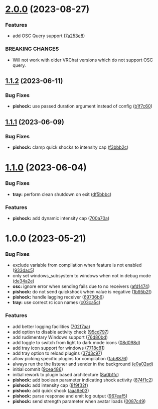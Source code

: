 # [2.0.0](https://github.com/DASPRiD/vrc-osc-manager/compare/v1.1.2...v2.0.0) (2023-08-27)


### Features

* add OSC Query support ([7a253e8](https://github.com/DASPRiD/vrc-osc-manager/commit/7a253e834c1cdeba2bfa138e757c6e036fe470e0))


### BREAKING CHANGES

* Will not work with older VRChat versions which do not support OSC query.

## [1.1.2](https://github.com/DASPRiD/vrc-osc-manager/compare/v1.1.1...v1.1.2) (2023-06-11)


### Bug Fixes

* **pishock:** use passed duration argument instead of config ([b1f7c60](https://github.com/DASPRiD/vrc-osc-manager/commit/b1f7c608de6e6edbf9cce3a6a7f5400e51a91ac7))

## [1.1.1](https://github.com/DASPRiD/vrc-osc-manager/compare/v1.1.0...v1.1.1) (2023-06-09)


### Bug Fixes

* **pishock:** clamp quick shocks to intensity cap ([f3bbb2c](https://github.com/DASPRiD/vrc-osc-manager/commit/f3bbb2cc31d3ce3516ce715a11f7d4b71b469f06))

# [1.1.0](https://github.com/DASPRiD/vrc-osc-manager/compare/v1.0.0...v1.1.0) (2023-06-04)


### Bug Fixes

* **tray:** perform clean shutdown on exit ([df5bbbc](https://github.com/DASPRiD/vrc-osc-manager/commit/df5bbbc3669fa79149b4b2c3dff02ca3e45e0a4f))


### Features

* **pishock:** add dynamic intensity cap ([700a70a](https://github.com/DASPRiD/vrc-osc-manager/commit/700a70a160c55059b241f72948c3fc8112ea362a))

# 1.0.0 (2023-05-21)


### Bug Fixes

* exclude variable from compilation when feature is not enabled ([933dac5](https://github.com/DASPRiD/vrc-osc-manager/commit/933dac56b0b0cd38a7a779716fd4b24a83c1871f))
* only set windows_subsystem to windows when not in debug mode ([de34a2e](https://github.com/DASPRiD/vrc-osc-manager/commit/de34a2eb68ddbbff7308dce7635218ebed62c7dc))
* **osc:** ignore error when sending fails due to no receivers ([afd1474](https://github.com/DASPRiD/vrc-osc-manager/commit/afd14742cc79ca4335910141a96f98c0cbfadc62))
* **pishock:** do not send quickshock when value is negative ([1b95b2f](https://github.com/DASPRiD/vrc-osc-manager/commit/1b95b2f9de50ded38204fb7e70d1cfb08eee8764))
* **pishock:** handle lagging receiver ([69736b6](https://github.com/DASPRiD/vrc-osc-manager/commit/69736b6eb53280363e6a9265c6be259d2fc8f51e))
* **tray:** use correct rc icon names ([c03ca5c](https://github.com/DASPRiD/vrc-osc-manager/commit/c03ca5cd13f25c1e042d4c11a3b361c5e6e14fec))


### Features

* add better logging facilities ([702f7aa](https://github.com/DASPRiD/vrc-osc-manager/commit/702f7aacc44755ad3bbe2ff7b6f3d0b74a5b9b39))
* add option to disable activity check ([95cd797](https://github.com/DASPRiD/vrc-osc-manager/commit/95cd797bce63ecbebb042b8568a6e8c876c08f7d))
* add rudimentary Windows support ([76d80bd](https://github.com/DASPRiD/vrc-osc-manager/commit/76d80bdeb5f6106a6ad23d5c68b0f68443d0ca09))
* add toggle to switch from light to dark mode icons ([08d098d](https://github.com/DASPRiD/vrc-osc-manager/commit/08d098dc0126335a2f964ad6bcac79c503034b8c))
* add tray icon support for windows ([7718c81](https://github.com/DASPRiD/vrc-osc-manager/commit/7718c81ec7134607431130bb7bdd0b0d5e4fb40c))
* add tray option to reload plugins ([37d3c97](https://github.com/DASPRiD/vrc-osc-manager/commit/37d3c973d45c1487c6b3b7704c534b0ce0172c66))
* allow picking specific plugins for compilation ([1ab8876](https://github.com/DASPRiD/vrc-osc-manager/commit/1ab88768ac7bd42e70ab7b76bc38ce77f29305c3))
* always run the the listener and sender in the background ([e0a02ad](https://github.com/DASPRiD/vrc-osc-manager/commit/e0a02ad26379fd3d98756656dc2b530662292416))
* initial commit ([9cea486](https://github.com/DASPRiD/vrc-osc-manager/commit/9cea486f6c749a0135afe8b3dac8514425320015))
* initial rework to plugin based architecture ([8a0b1fc](https://github.com/DASPRiD/vrc-osc-manager/commit/8a0b1fc99f79775176eda0f6ed247a3d90ab6fd2))
* **pishock:** add boolean parameter indicating shock activity ([874f1c2](https://github.com/DASPRiD/vrc-osc-manager/commit/874f1c2e7743558eb01bf3d82e6cd679a07b2ea2))
* **pishock:** add intensity cap ([8f9f32f](https://github.com/DASPRiD/vrc-osc-manager/commit/8f9f32fccef1ffaa4da7f6c2389934f16d141297))
* **pishock:** add quick shock ([aaa9e03](https://github.com/DASPRiD/vrc-osc-manager/commit/aaa9e030caa1193a8f73e16747e4ce5d2c7ee2cb))
* **pishock:** parse response and emit log output ([967eaf5](https://github.com/DASPRiD/vrc-osc-manager/commit/967eaf5cb9477e0e170a25071116354aed92ab53))
* **pishock:** send strength parameter when avatar loads ([0087c49](https://github.com/DASPRiD/vrc-osc-manager/commit/0087c4910ae6c5c23d92dc7f80b3e3e728cfc09b))
